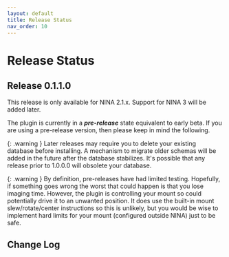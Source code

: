 ```yaml
---
layout: default
title: Release Status
nav_order: 10
---
```


# Release Status

## Release 0.1.1.0

This release is only available for NINA 2.1.x.  Support for NINA 3 will be added later.

The plugin is currently in a **_pre-release_** state equivalent to early beta.  If you are using a pre-release version, then please keep in mind the following.

{: .warning }
Later releases may require you to delete your existing database before installing.  A mechanism to migrate older schemas will be added in the future after the database stabilizes.  It's possible that any release prior to 1.0.0.0 will obsolete your database.

{: .warning }
By definition, pre-releases have had limited testing.  Hopefully, if something goes wrong the worst that could happen is that you lose imaging time.  However, the plugin is controlling your mount so could potentially drive it to an unwanted position.  It does use the built-in mount slew/rotate/center instructions so this is unlikely, but you would be wise to implement hard limits for your mount (configured outside NINA) just to be safe.

## Change Log
